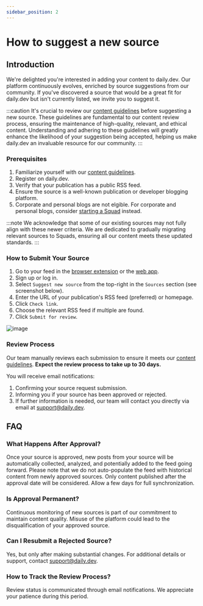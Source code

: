 ```yaml
---
sidebar_position: 2
---
```


# How to suggest a new source

## Introduction

We're delighted you're interested in adding your content to daily.dev. Our platform continuously evolves, enriched by source suggestions from our community. If you've discovered a source that would be a great fit for daily.dev but isn't currently listed, we invite you to suggest it.

:::caution
It's crucial to review our [content guidelines](/for-content-creators/content-guidelines.md) before suggesting a new source. These guidelines are fundamental to our content review process, ensuring the maintenance of high-quality, relevant, and ethical content. Understanding and adhering to these guidelines will greatly enhance the likelihood of your suggestion being accepted, helping us make daily.dev an invaluable resource for our community.
:::

### Prerequisites

1. Familiarize yourself with our [content guidelines](/for-content-creators/content-guidelines.md).
2. Register on daily.dev.
3. Verify that your publication has a public RSS feed.
4. Ensure the source is a well-known publication or developer blogging platform. 
5. Corporate and personal blogs are not elgible. For corporate and personal blogs, consider [starting a Squad](../squads/creating-your-squad.md) instead.

:::note
We acknowledge that some of our existing sources may not fully align with these newer criteria. We are dedicated to gradually migrating relevant sources to Squads, ensuring all our content meets these updated standards.
:::

### How to Submit Your Source

1. Go to your feed in the [browser extension](../getting-started/browser-extension-installation.md) or the [web app](https://app.daily.dev).
2. Sign up or log in.
3. Select `Suggest new source` from the top-right in the `Sources` section (see screenshot below).
4. Enter the URL of your publication's RSS feed (preferred) or homepage.
5. Click `Check link`.
6. Choose the relevant RSS feed if multiple are found.
7. Click `Submit for review`.

![image](https://github.com/user-attachments/assets/3e55cc94-c65b-4425-9ad2-1c19f5efd5d2)


### Review Process

Our team manually reviews each submission to ensure it meets our [content guidelines](/for-content-creators/content-guidelines.md). **Expect the review process to take up to 30 days.**

You will receive email notifications:
1. Confirming your source request submission.
2. Informing you if your source has been approved or rejected.
3. If further information is needed, our team will contact you directly via email at support@daily.dev.

## FAQ

### What Happens After Approval?

Once your source is approved, new posts from your source will be automatically collected, analyzed, and potentially added to the feed going forward. Please note that we do not auto-populate the feed with historical content from newly approved sources. Only content published after the approval date will be considered. Allow a few days for full synchronization.

### Is Approval Permanent?

Continuous monitoring of new sources is part of our commitment to maintain content quality. Misuse of the platform could lead to the disqualification of your approved source.

### Can I Resubmit a Rejected Source?

Yes, but only after making substantial changes. For additional details or support, contact support@daily.dev.

### How to Track the Review Process?

Review status is communicated through email notifications. We appreciate your patience during this period.
